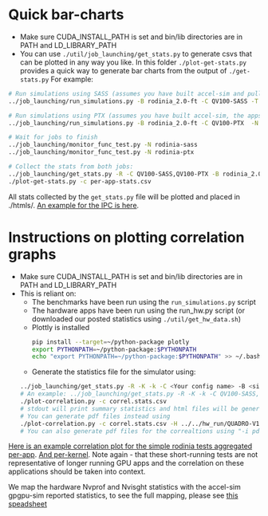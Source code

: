 # Quick bar-charts

* Make sure CUDA\_INSTALL\_PATH is set and bin/lib directories are in PATH and LD\_LIBRARY\_PATH
* You can use `./util/job_launching/get_stats.py` to generate csvs that can be plotted in any way you like.
    In this folder `./plot-get-stats.py` provides a quick way to generate bar charts from the output of `./get-stats.py`
    For example:
```bash
# Run simulations using SASS (assumes you have built accel-sim and pulled the trace files)
../job_launching/run_simulations.py -B rodinia_2.0-ft -C QV100-SASS -T ../../hw_run/rodinia_2.0-ft/9.1/ -N rodinia-sass

# Run simulations using PTX (assumes you have built accel-sim, the apps and pulled their data)
../job_launching/run_simulations.py -B rodinia_2.0-ft -C QV100-PTX  -N rodinia-ptx

# Wait for jobs to finish
../job_launching/monitor_func_test.py -N rodinia-sass
../job_launching/monitor_func_test.py -N rodinia-ptx

# Collect the stats from both jobs:
../job_launching/get_stats.py -R -C QV100-SASS,QV100-PTX -B rodinia_2.0-ft | tee per-app-stats.csv
./plot-get-stats.py -c per-app-stats.csv
```

All stats collected by the `get_stats.py` file will be plotted and placed in ./htmls/.
[An example for the IPC is here](https://engineering.purdue.edu/tgrogers/accel-sim/example-plots/example.plot.rodinia_2.0-ft.html).

# Instructions on plotting correlation graphs

* Make sure CUDA\_INSTALL\_PATH is set and bin/lib directories are in PATH and LD\_LIBRARY\_PATH
* This is reliant on:
    * The benchmarks have been run using the `run_simulations.py` script
    * The hardware apps have been run using the run\_hw.py script (or downloaded our posted statistics using `./util/get_hw_data.sh`)
    * Plottly is installed
        ```bash
        pip install --target=~/python-package plotly
        export PYTHONPATH=~/python-package:$PYTHONPATH
        echo "export PYTHONPATH=~/python-package:$PYTHONPATH" >> ~/.bashrc
        ```
    * Generate the statistics file for the simulator using:
    ```bash
    ../job_launching/get_stats.py -R -K -k -C <Your config name> -B <simulator apps> > correl.stats.csv
    # An example: ../job_launching/get_stats.py -R -K -k -C QV100-SASS,QV100-PTX -B rodinia_2.0-ft > correl.stats.csv
    ./plot-correlation.py -c correl.stats.csv
    # stdout will print summary statistics and html files will be generated in ./correl-html/
    # You can generate pdf files instead using 
    ./plot-correlation.py -c correl.stats.csv -H ../../hw_run/QUADRO-V100/9.1/
    # You can also generate pdf files for the correaltions using "-i pdf"
    ```
[Here is an example correlation plot for the simple rodinia tests aggregated per-app](https://engineering.purdue.edu/tgrogers/accel-sim/example-plots/gv100-cycles.QV100-PTX.QV100-SASS.per-app.html).
[And per-kernel](https://engineering.purdue.edu/tgrogers/accel-sim/example-plots/gv100-cycles.QV100-PTX.QV100-SASS.per-kernel.html).
Note again - that these short-running tests are not representative of longer running GPU apps and the correlation on these applications should
be taken into context.

We map the hardware Nvprof and Nvisght statistics with the accel-sim gpgpu-sim reported statistics, to see the full mapping, please see [this speadsheet](https://docs.google.com/spreadsheets/d/1oLbNX-5qTnF9x4v-GCUKuA5zvjx72yD0D2rJIllBHds/edit#gid=0)
